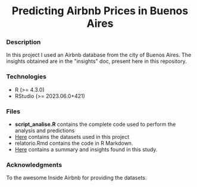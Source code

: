 <!-- badges: start -->

<h1 align="center">Predicting Airbnb Prices in Buenos Aires</h1>

### Description

In this project I used an Airbnb database from the city of Buenos Aires. The insights obtained are in the "insights" doc, present here in this repository.

### Technologies

- R (>= 4.3.0)
- RStudio (>= 2023.06.0+421)


### Files 

-  **script_analise.R** contains the complete code used to perform the analysis and predictions
-  [Here](https://drive.google.com/drive/folders/1CFnP_08eqz-eX_1go3VWBw-2FxF-zU8R?usp=drive_link) contains the datasets used in this project
-  relatorio.Rmd contains the code in R Markdown.
-  [Here](file:///C:/Users/karin/OneDrive/Documentos/GitHub/AIRBNB-BUENOS-AIRES/relatorio.html) contains a summary and insights found in this study.

### Acknowledgments

To the awesome Inside Airbnb for providing the datasets.



<!-- badges: end -->


